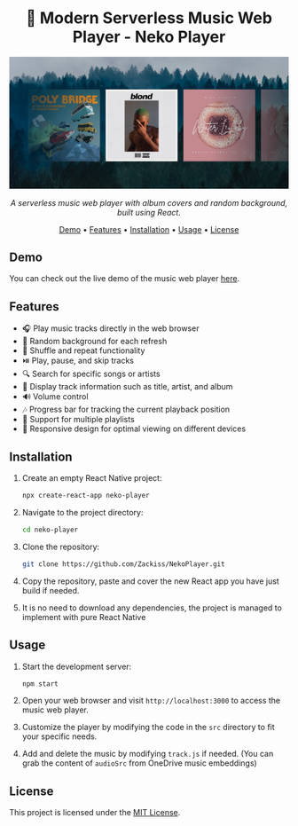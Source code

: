 <h1 align="center">🎵 Modern Serverless Music Web Player - Neko Player</h1>

<p align="center">
  <img src="https://github.com/Zackiss/NekoPlayer/blob/main/preview.png" alt="Demo Screenshot">
</p>

<p align="center">
  <em>A serverless music web player with album covers and random background, built using React.</em>
</p>

<p align="center">
  <a href="#demo">Demo</a> •
  <a href="#features">Features</a> •
  <a href="#installation">Installation</a> •
  <a href="#usage">Usage</a> •
  <a href="#license">License</a>
</p>

## Demo

You can check out the live demo of the music web player [here](http://www.nekohouse.fun:3000/).

## Features

- 🎧 Play music tracks directly in the web browser
- 📀 Random background for each refresh
- 🎵 Shuffle and repeat functionality
- ⏯️ Play, pause, and skip tracks
- 🔍 Search for specific songs or artists
- 📝 Display track information such as title, artist, and album
- 🔊 Volume control
- 🎶 Progress bar for tracking the current playback position
- 📁 Support for multiple playlists
- 🎉 Responsive design for optimal viewing on different devices

## Installation

1. Create an empty React Native project:

   ```bash
   npx create-react-app neko-player
   ```

2. Navigate to the project directory:

   ```bash
   cd neko-player
   ```
   
3. Clone the repository:

   ```bash
   git clone https://github.com/Zackiss/NekoPlayer.git
   ```
   
4. Copy the repository, paste and cover the new React app you have just build if needed.
5. It is no need to download any dependencies, the project is managed to implement with pure React Native

## Usage

1. Start the development server:

   ```bash
   npm start
   ```

2. Open your web browser and visit `http://localhost:3000` to access the music web player.

3. Customize the player by modifying the code in the `src` directory to fit your specific needs.
4. Add and delete the music by modifying `track.js` if needed. (You can grab the content of `audioSrc` from OneDrive music embeddings)

## License

This project is licensed under the [MIT License](LICENSE).
